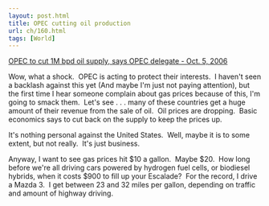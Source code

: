 ```yaml
---
layout: post.html
title: OPEC cutting oil production
url: ch/160.html
tags: [World]
---
```

[OPEC to cut 1M bpd oil supply, says OPEC delegate - Oct. 5, 2006](http://money.cnn.com/2006/10/05/news/international/bc.energy.opec.reut/index.htm?section=cnn_topstories)

Wow, what a shock.  OPEC is acting to protect their interests.  I haven't seen a backlash against this yet (And maybe I'm just not paying attention), but the first time I hear someone complain about gas prices because of this, I'm going to smack them.  Let's see . . . many of these countries get a huge amount of their revenue from the sale of oil.  Oil prices are dropping.  Basic economics says to cut back on the supply to keep the prices up.

It's nothing personal against the United States.  Well, maybe it is to some extent, but not really.  It's just business.

Anyway, I want to see gas prices hit $10 a gallon.  Maybe $20.  How long before we're all driving cars powered by hydrogen fuel cells, or biodiesel hybrids, when it costs $900 to fill up your Escalade?  For the record, I drive a Mazda 3.  I get between 23 and 32 miles per gallon, depending on traffic and amount of highway driving.
